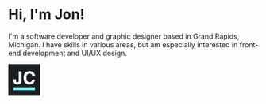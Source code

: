 # Hi, I'm Jon!

I'm a software developer and graphic designer based in Grand Rapids, Michigan. I have skills in various areas, but am especially interested in front-end development and UI/UX design.

[![Jonathan Chaffer](./favicon.png)](https://jonathanchaffer.com)
